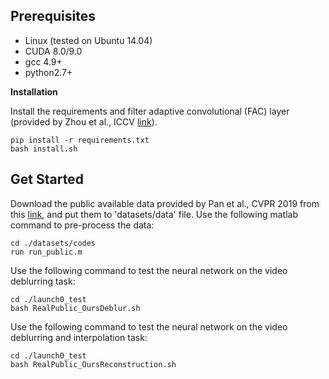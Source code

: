 ## Prerequisites

- Linux (tested on Ubuntu 14.04)
- CUDA 8.0/9.0
- gcc 4.9+
- python2.7+

**Installation**

Install the requirements and filter adaptive convolutional (FAC) layer (provided by Zhou et al., ICCV [link](https://github.com/sczhou/STFAN)).

```
pip install -r requirements.txt
bash install.sh
```

## Get Started

Download the public available data provided by Pan et al., CVPR 2019 from this [link](https://drive.google.com/file/d/1s-PR7GxpCAIB20hu7F3BlbXdUi4c9UAo/view), and put them to 'datasets/data' file. Use the following matlab command to pre-process the data:

```
cd ./datasets/codes
run run_public.m
```

Use the following command to test the neural network on the video deblurring task:

```
cd ./launch0_test
bash RealPublic_OursDeblur.sh
```

Use the following command to test the neural network on the video deblurring and interpolation task:

```
cd ./launch0_test
bash RealPublic_OursReconstruction.sh
```

